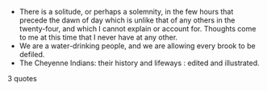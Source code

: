  - There is a solitude, or perhaps a solemnity, in the few hours that precede the dawn of day which is unlike that of any others in the twenty-four, and which I cannot explain or account for. Thoughts come to me at this time that I never have at any other.
 - We are a water-drinking people, and we are allowing every brook to be defiled.
 - The Cheyenne Indians: their history and lifeways : edited and illustrated.

3 quotes